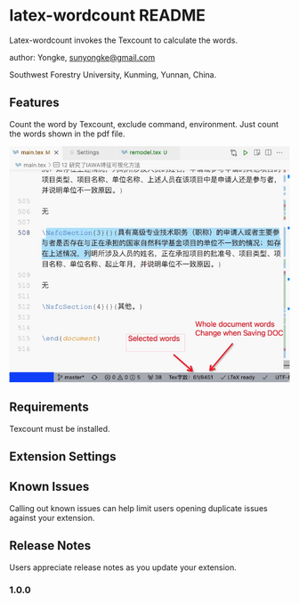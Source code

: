 # latex-wordcount README

Latex-wordcount invokes the Texcount to calculate the words.

author: Yongke, sunyongke@gmail.com

Southwest Forestry University, Kunming, Yunnan, China.
## Features

Count the word by Texcount, exclude command, environment. Just count the words shown in the pdf file.


![latex-wordcount](https://raw.githubusercontent.com/sunyongke/latex-wordcount/main/latex-wordcount.jpg)


## Requirements

Texcount must be installed.

## Extension Settings



## Known Issues

Calling out known issues can help limit users opening duplicate issues against your extension.

## Release Notes

Users appreciate release notes as you update your extension.

### 1.0.0

